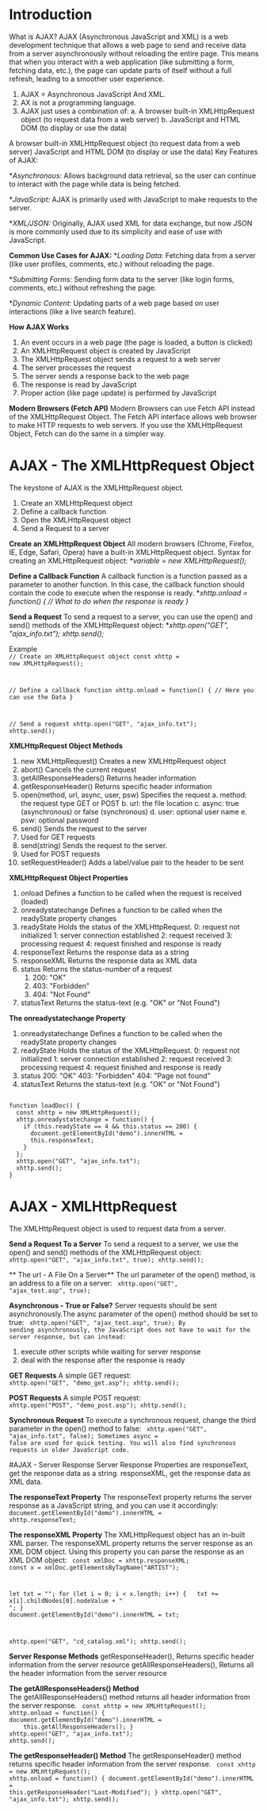 # Introduction
What is AJAX?
AJAX (Asynchronous JavaScript and XML) is a web development technique that allows a web page to send and receive data from a server asynchronously without reloading the entire page. This means that when you interact with a web application (like submitting a form, fetching data, etc.), the page can update parts of itself without a full refresh, leading to a smoother user experience.
1. AJAX = Asynchronous JavaScript And XML.
2. AX is not a programming language.
3. AJAX just uses a combination of:
   a. A browser built-in XMLHttpRequest object (to request data from a web server)
   b. JavaScript and HTML DOM (to display or use the data)

A browser built-in XMLHttpRequest object (to request data from a web server)
JavaScript and HTML DOM (to display or use the data)
Key Features of AJAX:

**Asynchronous:* Allows background data retrieval, so the user can continue to interact with the page while data is being fetched.

**JavaScript:* AJAX is primarily used with JavaScript to make requests to the server.

**XML/JSON:* Originally, AJAX used XML for data exchange, but now JSON is more commonly used due to its simplicity and ease of use with JavaScript.

**Common Use Cases for AJAX:**
**Loading Data:* Fetching data from a server (like user profiles, comments, etc.) without reloading the page.

**Submitting Forms:* Sending form data to the server (like login forms, comments, etc.) without refreshing the page.

**Dynamic Content:* Updating parts of a web page based on user interactions (like a live search feature).

**How AJAX Works**
1. An event occurs in a web page (the page is loaded, a button is clicked)
2. An XMLHttpRequest object is created by JavaScript
3. The XMLHttpRequest object sends a request to a web server
4. The server processes the request
5. The server sends a response back to the web page
6. The response is read by JavaScript
7. Proper action (like page update) is performed by JavaScript

**Modern Browsers (Fetch API)**
Modern Browsers can use Fetch API instead of the XMLHttpRequest Object.
The Fetch API interface allows web browser to make HTTP requests to web servers.
If you use the XMLHttpRequest Object, Fetch can do the same in a simpler way.

# AJAX - The XMLHttpRequest Object
The keystone of AJAX is the XMLHttpRequest object.
1. Create an XMLHttpRequest object
2. Define a callback function
3. Open the XMLHttpRequest object
4. Send a Request to a server

**Create an XMLHttpRequest Object**
All modern browsers (Chrome, Firefox, IE, Edge, Safari, Opera) have a built-in XMLHttpRequest object.
Syntax for creating an XMLHttpRequest object:
**variable = new XMLHttpRequest();*

**Define a Callback Function**
A callback function is a function passed as a parameter to another function.
In this case, the callback function should contain the code to execute when the response is ready.
**xhttp.onload = function() {
  // What to do when the response is ready
}*

**Send a Request**
To send a request to a server, you can use the open() and send() methods of the XMLHttpRequest object:
**xhttp.open("GET", "ajax_info.txt");
xhttp.send();*

Example<br />
<code>// Create an XMLHttpRequest object
const xhttp = new XMLHttpRequest();

// Define a callback function
xhttp.onload = function() {
  // Here you can use the Data
}

// Send a request
xhttp.open("GET", "ajax_info.txt");
xhttp.send();</code>

**XMLHttpRequest Object Methods**
1. new XMLHttpRequest()	Creates a new XMLHttpRequest object
2. abort()	Cancels the current request
3. getAllResponseHeaders()	Returns header information
4. getResponseHeader()	Returns specific header information
5. open(method, url, async, user, psw)	Specifies the request
      a. method: the request type GET or POST
      b. url: the file location
      c. async: true (asynchronous) or false (synchronous)
      d. user: optional user name
      e. psw: optional password
6. send()	Sends the request to the server
7. Used for GET requests
8. send(string)	Sends the request to the server.
9. Used for POST requests
0. setRequestHeader()	Adds a label/value pair to the header to be sent

**XMLHttpRequest Object Properties**
1. onload	Defines a function to be called when the request is received (loaded)
2. onreadystatechange	Defines a function to be called when the readyState property changes
3. readyState	Holds the status of the XMLHttpRequest.
      0: request not initialized
      1: server connection established
      2: request received
      3: processing request
      4: request finished and response is ready
4. responseText	Returns the response data as a string
5. responseXML	Returns the response data as XML data
6. status	Returns the status-number of a request
      1. 200: "OK"
      2. 403: "Forbidden"
      3. 404: "Not Found"
7. statusText	Returns the status-text (e.g. "OK" or "Not Found")

**The onreadystatechange Property**
1. onreadystatechange	Defines a function to be called when the readyState property changes
2. readyState	Holds the status of the XMLHttpRequest.
      0: request not initialized
      1: server connection established
      2: request received
      3: processing request
      4: request finished and response is ready
3. status	200: "OK"
          403: "Forbidden"
          404: "Page not found"
4. statusText	Returns the status-text (e.g. "OK" or "Not Found")
<code>
function loadDoc() {
  const xhttp = new XMLHttpRequest();
  xhttp.onreadystatechange = function() {
    if (this.readyState == 4 && this.status == 200) {
      document.getElementById("demo").innerHTML =
      this.responseText;
    }
  };
  xhttp.open("GET", "ajax_info.txt");
  xhttp.send();
}
</code>

# AJAX - XMLHttpRequest
The XMLHttpRequest object is used to request data from a server.

**Send a Request To a Server**
To send a request to a server, we use the open() and send() methods of the XMLHttpRequest object:
 <code>
xhttp.open("GET", "ajax_info.txt", true);
xhttp.send();
</code>

** The url - A File On a Server**
The url parameter of the open() method, is an address to a file on a server:
<code>
xhttp.open("GET", "ajax_test.asp", true);
</code>

**Asynchronous - True or False?**
Server requests should be sent asynchronously.The async parameter of the open() method should be set to true:
<code>
xhttp.open("GET", "ajax_test.asp", true);
By sending asynchronously, the JavaScript does not have to wait for the server response, but can instead:
</code>
1. execute other scripts while waiting for server response
2. deal with the response after the response is ready

**GET Requests**
A simple GET request:
<code>
xhttp.open("GET", "demo_get.asp");
xhttp.send();
</code>

**POST Requests**
A simple POST request:
<code>
xhttp.open("POST", "demo_post.asp");
xhttp.send();
</code>

**Synchronous Request**
To execute a synchronous request, change the third parameter in the open() method to false:
<code>
xhttp.open("GET", "ajax_info.txt", false);
Sometimes async = false are used for quick testing. You will also find synchronous requests in older JavaScript code.
</code>

#AJAX - Server Response
Server Response Properties are
responseText, get the response data as a string.
responseXML, get the response data as XML data.

**The responseText Property**
The responseText property returns the server response as a JavaScript string, and you can use it accordingly:
<code>
document.getElementById("demo").innerHTML = xhttp.responseText;
</code>

**The responseXML Property**
The XMLHttpRequest object has an in-built XML parser.
The responseXML property returns the server response as an XML DOM object.
Using this property you can parse the response as an XML DOM object:
<code>
const xmlDoc = xhttp.responseXML;
const x = xmlDoc.getElementsByTagName("ARTIST");

let txt = "";
for (let i = 0; i < x.length; i++) {
  txt += x[i].childNodes[0].nodeValue + "<br>";
}
document.getElementById("demo").innerHTML = txt;

xhttp.open("GET", "cd_catalog.xml");
xhttp.send();
</code>

**Server Response Methods**
getResponseHeader(), Returns specific header information from the server resource
getAllResponseHeaders(), Returns all the header information from the server resource

**The getAllResponseHeaders() Method**
The getAllResponseHeaders() method returns all header information from the server response.
<code>
const xhttp = new XMLHttpRequest();
xhttp.onload = function() {
    document.getElementById("demo").innerHTML =
    this.getAllResponseHeaders();
}
xhttp.open("GET", "ajax_info.txt");
xhttp.send();
</code>

**The getResponseHeader() Method**
The getResponseHeader() method returns specific header information from the server response.
<code>
const xhttp = new XMLHttpRequest();
xhttp.onload = function() {
document.getElementById("demo").innerHTML =
this.getResponseHeader("Last-Modified");
}
xhttp.open("GET", "ajax_info.txt");
xhttp.send();
</code>


